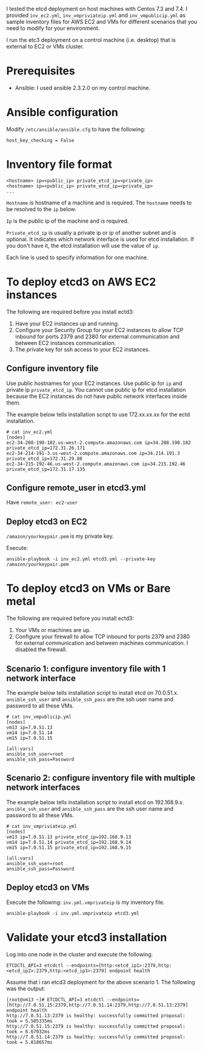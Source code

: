 I tested the etcd deployment on host machines with Centos 7.3 and 7.4. I provided `inv_ec2.yml`, `inv_vmpriviateip.yml` and `inv_vmpublicip.yml` as sample inventory files for AWS EC2 and VMs for different scenarios that you need to modify for your environment.

I run the etc3 deployment on a control machine (i.e. desktop) that is external to EC2 or VMs cluster.

# Prerequisites
* Ansible: I used ansible 2.3.2.0 on my control machine.

# Ansible configuration
Modify `/etc/ansible/ansible.cfg` to have the following:

`host_key_checking = False`

# Inventory file format
```
<hostname> ip=<public_ip> private_etcd_ip=<private_ip>
<hostname> ip=<public_ip> private_etcd_ip=<private_ip>
...
```
`Hostname` is hostname of a machine and is required. The `hostname` needs to be resolved to the `ip` below.

`Ip` is the public ip of the machine and is required. 

`Private_etcd_ip` is usually a private ip or ip of another subnet and is optional. It indicates which network interface is used for etcd installation. If you don't have it, the etcd installation will use the value of `ip`.

Each line is used to specify information for one machine.  

# To deploy etcd3 on AWS EC2 instances
The following are required  before you install ectd3:
1. Have your EC2 instances up and running.
2. Configure your Security Group for your EC2 instances to allow TCP inbound for ports 2379 and 2380 for external communication and between EC2 instances communication.
3. The private key for ssh access to your EC2 instances.

## Configure inventory file
Use public hostnames for your EC2 instances. Use public ip for `ip` and private ip `private_etcd_ip`. You cannot use public ip for etcd installation because the EC2 instances do not have public network interfaces inside them.

The example below tells installation script to use 172.xx.xx.xx for the ectd installation.

```
# cat inv_ec2.yml
[nodes]
ec2-34-208-190-182.us-west-2.compute.amazonaws.com ip=34.208.190.182 private_etcd_ip=172.31.26.171
ec2-34-214-191-3.us-west-2.compute.amazonaws.com ip=34.214.191.3 private_etcd_ip=172.31.29.88
ec2-34-215-192-46.us-west-2.compute.amazonaws.com ip=34.215.192.46 private_etcd_ip=172.31.17.135
```
## Configure remote_user in etcd3.yml 
Have `remote_user: ec2-user`
## Deploy etcd3 on EC2
`/amazon/yourkeypair.pem` is my private key.

Execute:

`ansible-playbook -i inv_ec2.yml etcd3.yml --private-key /amazon/yourkeypair.pem`

# To deploy etcd3 on VMs or Bare metal
The following are required  before you install ectd3:
1. Your VMs or machines are up.
2. Configure your firewall to allow TCP inbound for ports 2379 and 2380 for external communication and between machines communication. I disabled the firewall.

## Scenario 1: configure inventory file with 1 network interface
The example below tells installation script to install etcd on 70.0.51.x. `ansible_ssh_user` and `ansible_ssh_pass` are the ssh user name and password to all these VMs.
```
# cat inv_vmpublicip.yml
[nodes]
vm13 ip=7.0.51.13 
vm14 ip=7.0.51.14 
vm15 ip=7.0.51.15 

[all:vars]
ansible_ssh_user=root
ansible_ssh_pass=Password
```
## Scenario 2: configure inventory file with multiple network interfaces
The example below tells installation script to install etcd on 192.168.9.x. `ansible_ssh_user` and `ansible_ssh_pass` are the ssh user name and password to all these VMs.

```
# cat inv_vmpriviateip.yml
[nodes]
vm13 ip=7.0.51.13 private_etcd_ip=192.168.9.13
vm14 ip=7.0.51.14 private_etcd_ip=192.168.9.14
vm15 ip=7.0.51.15 private_etcd_ip=192.168.9.15

[all:vars]
ansible_ssh_user=root
ansible_ssh_pass=Password
```
## Deploy etcd3 on VMs
Execute the following: `inv.yml.vmprivateip` is my inventory file.

```
ansible-playbook -i inv.yml.vmprivateip etcd3.yml
```

# Validate your etcd3 installation
Log into one node in the cluster and execute the following:
```
ETCDCTL_API=3 etcdctl --endpoints=[http:<etcd_ip1>:2379,http:<etcd_ip2>:2379,http:<etcd_ip3>:2379] endpoint health
```

Assume that i ran etcd3 deployment for the above scenario 1. The following was the output:
```
[root@vm13 ~]# ETCDCTL_API=3 etcdctl --endpoints=[http://7.0.51.15:2379,http://7.0.51.14:2379,http://7.0.51.13:2379] endpoint health
http://7.0.51.13:2379 is healthy: successfully committed proposal: took = 5.505335ms
http://7.0.51.15:2379 is healthy: successfully committed proposal: took = 6.67032ms
http://7.0.51.14:2379 is healthy: successfully committed proposal: took = 5.818657ms
```

